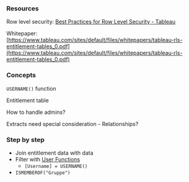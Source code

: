 ### Resources

Row level security: [Best Practices for Row Level Security - Tableau](https://help.tableau.com/current/server/en-us/rls_bestpractices.htm)

Whitepaper: [https://www.tableau.com/sites/default/files/whitepapers/tableau-rls-entitlement-tables_0.pdf](https://www.tableau.com/sites/default/files/whitepapers/tableau-rls-entitlement-tables_0.pdf)

### Concepts

`USERNAME()` function

Entitlement table

How to handle admins?

Extracts need special consideration - Relationships?

### Step by step

- Join entitlement data with data
- Filter with [User Functions](https://help.tableau.com/current/pro/desktop/en-us/functions_functions_user.htm#:~:text=Returns%20the%20username%20for%20the,for%20the%20Tableau%20Desktop%20user.)
   - `[Username] = USERNAME()`
- `ISMEMBEROF("Gruppe")`



